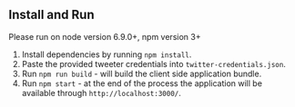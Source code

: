 ## Install and Run

Please run on node version 6.9.0+, npm version 3+

1. Install dependencies by running `npm install`.
2. Paste the provided tweeter credentials into `twitter-credentials.json`.
3. Run `npm run build` - will build the client side application bundle.
4. Run `npm start` - at the end of the process the application will be available through `http://localhost:3000/`.
